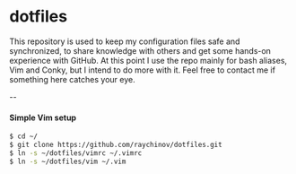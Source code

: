 # dotfiles

This repository is used to keep my configuration files safe and synchronized, to share
knowledge with others and get some hands-on experience with GitHub. At this point I use
the repo mainly for bash aliases, Vim and Conky, but I intend to do more with it.
Feel free to contact me if something here catches your eye.

--

#### Simple Vim setup

```bash
$ cd ~/
$ git clone https://github.com/raychinov/dotfiles.git
$ ln -s ~/dotfiles/vimrc ~/.vimrc
$ ln -s ~/dotfiles/vim ~/.vim
```

